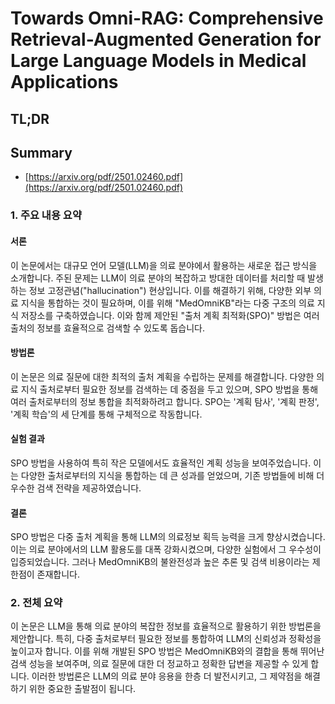 # Towards Omni-RAG: Comprehensive Retrieval-Augmented Generation for Large Language Models in Medical Applications
## TL;DR
## Summary
- [https://arxiv.org/pdf/2501.02460.pdf](https://arxiv.org/pdf/2501.02460.pdf)

### 1. 주요 내용 요약

#### 서론
이 논문에서는 대규모 언어 모델(LLM)을 의료 분야에서 활용하는 새로운 접근 방식을 소개합니다. 주된 문제는 LLM이 의료 분야의 복잡하고 방대한 데이터를 처리할 때 발생하는 정보 고정관념("hallucination") 현상입니다. 이를 해결하기 위해, 다양한 외부 의료 지식을 통합하는 것이 필요하며, 이를 위해 "MedOmniKB"라는 다중 구조의 의료 지식 저장소를 구축하였습니다. 이와 함께 제안된 "출처 계획 최적화(SPO)" 방법은 여러 출처의 정보를 효율적으로 검색할 수 있도록 돕습니다.

#### 방법론
이 논문은 의료 질문에 대한 최적의 출처 계획을 수립하는 문제를 해결합니다. 다양한 의료 지식 출처로부터 필요한 정보를 검색하는 데 중점을 두고 있으며, SPO 방법을 통해 여러 출처로부터의 정보 통합을 최적화하려고 합니다. SPO는 '계획 탐사', '계획 판정', '계획 학습'의 세 단계를 통해 구체적으로 작동합니다.

#### 실험 결과
SPO 방법을 사용하여 특히 작은 모델에서도 효율적인 계획 성능을 보여주었습니다. 이는 다양한 출처로부터의 지식을 통합하는 데 큰 성과를 얻었으며, 기존 방법들에 비해 더 우수한 검색 전략을 제공하였습니다.

#### 결론
SPO 방법은 다중 출처 계획을 통해 LLM의 의료정보 획득 능력을 크게 향상시켰습니다. 이는 의료 분야에서의 LLM 활용도를 대폭 강화시켰으며, 다양한 실험에서 그 우수성이 입증되었습니다. 그러나 MedOmniKB의 불완전성과 높은 추론 및 검색 비용이라는 제한점이 존재합니다.

### 2. 전체 요약
이 논문은 LLM을 통해 의료 분야의 복잡한 정보를 효율적으로 활용하기 위한 방법론을 제안합니다. 특히, 다중 출처로부터 필요한 정보를 통합하여 LLM의 신뢰성과 정확성을 높이고자 합니다. 이를 위해 개발된 SPO 방법은 MedOmniKB와의 결합을 통해 뛰어난 검색 성능을 보여주며, 의료 질문에 대한 더 정교하고 정확한 답변을 제공할 수 있게 합니다. 이러한 방법론은 LLM의 의료 분야 응용을 한층 더 발전시키고, 그 제약점을 해결하기 위한 중요한 출발점이 됩니다.